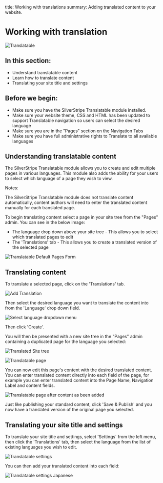 title: Working with translations
summary: Adding translated content to your website.

# Working with translation

![Translatable](/_images/TranslatableImage.jpg)

## In this section:

* Understand translatable content
* Learn how to translate content
* Translating your site title and settings

## Before we begin:

* Make sure you have the SilverStripe Translatable module installed.
* Make sure your website theme, CSS and HTML has been updated to support Translatable navigation so users can select the desired language
* Make sure you are in the "Pages" section on the Navigation Tabs 
* Make sure you have full administrative rights to Translate to all available languages
 
## Understanding translatable content

The SilverStripe Translatable module allows you to create and edit multiple pages in various languages. This module also adds the ability for your users to select which language of a page they wish to view.

<div class="note" markdown="1">
Notes:

The SilverStripe Translatable module does not translate content automatically, content authors will need to enter the translated content manually for each translated page.
</div>

To begin translating content select a page in your site tree from the "Pages" admin. You can see in the below image:

* The language drop down above your site tree - This allows you to select which translated pages to edit
* The 'Translations' tab - This allows you to create a translated version of the selected page

![Translatable Default Pages Form](/_images/TranslatableInstalledDefault.jpg)

## Translating content

To translate a selected page, click on the 'Translations' tab. 

![Add Translation](/_images/TranslatableCreateForm.jpg)

Then select the desired language you want to translate the content into from the 'Language' drop down field.

![Select language dropdown menu](/_images/SelectlanguagetoCreate.jpg)

Then click 'Create'.

You will then be presented with a new site tree in the "Pages" admin containing a duplicated page for the language you selected:

![Translated Site tree](/_images/EnsureLangaugeSelect.jpg)

![Translatable page](/_images/TranslatedPage.jpg)

You can now edit this page's content with the desired translated content. You can enter translated content directly into each field of the page, for example you can enter translated content into the Page Name, Navigation Label and content fields.

![Translatable page after content as been added](/_images/TranslatedPageFinished.jpg)

Just like publishing your standard content, click 'Save & Publish' and you now have a translated version of the original page you selected.


## Translating your site title and settings

To translate your site title and settings, select 'Settings' from the left menu, then click the 'Translations' tab, then select the language from the list of existing languages you wish to edit.

![Translatable settings](/_images/SettingsJapanSelect.jpg)

You can then add your translated content into each field:

![Translatable settings Japanese](/_images/JapanSiteTitleandSettings.jpg)
